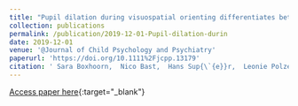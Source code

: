 ```yaml
---
title: "Pupil dilation during visuospatial orienting differentiates between autism spectrum disorder and attention-deficit/hyperactivity disorder"
collection: publications
permalink: /publication/2019-12-01-Pupil-dilation-durin
date: 2019-12-01
venue: '@Journal of Child Psychology and Psychiatry'
paperurl: 'https://doi.org/10.1111%2Fjcpp.13179'
citation: ' Sara Boxhoorn,  Nico Bast,  Hans Sup{\`{e}}r,  Leonie Polzer,  Hannah Cholemkery,  Christine Freitag, &quot;Pupil dilation during visuospatial orienting differentiates between autism spectrum disorder and attention-deficit/hyperactivity disorder.&quot; @Journal of Child Psychology and Psychiatry, 2019.'
---
```

[Access paper here](https://doi.org/10.1111%2Fjcpp.13179){:target="_blank"}
